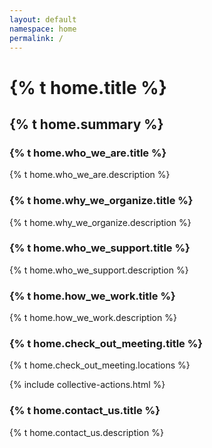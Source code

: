 ```yaml
---
layout: default
namespace: home
permalink: /
---
```


<h1>{% t home.title %}</h1>
<h2 class="grey marg-b-3">{% t home.summary %}</h2>

<h3>{% t home.who_we_are.title %}</h3>
<p>{% t home.who_we_are.description %}</p>

<h3>{% t home.why_we_organize.title %}</h3>
<p>{% t home.why_we_organize.description %}</p>

<h3>{% t home.who_we_support.title %}</h3>
<p>{% t home.who_we_support.description %}</p>

<h3>{% t home.how_we_work.title %}</h3>
<p>{% t home.how_we_work.description %}</p>

<h3>{% t home.check_out_meeting.title %}</h3>
<p>{% t home.check_out_meeting.locations %}</p>

{% include collective-actions.html %}

<h3>{% t home.contact_us.title %}</h3>
{% t home.contact_us.description %}
